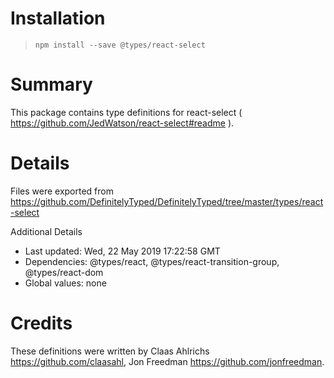 # Installation
> `npm install --save @types/react-select`

# Summary
This package contains type definitions for react-select ( https://github.com/JedWatson/react-select#readme ).

# Details
Files were exported from https://github.com/DefinitelyTyped/DefinitelyTyped/tree/master/types/react-select

Additional Details
 * Last updated: Wed, 22 May 2019 17:22:58 GMT
 * Dependencies: @types/react, @types/react-transition-group, @types/react-dom
 * Global values: none

# Credits
These definitions were written by Claas Ahlrichs <https://github.com/claasahl>, Jon Freedman <https://github.com/jonfreedman>.
